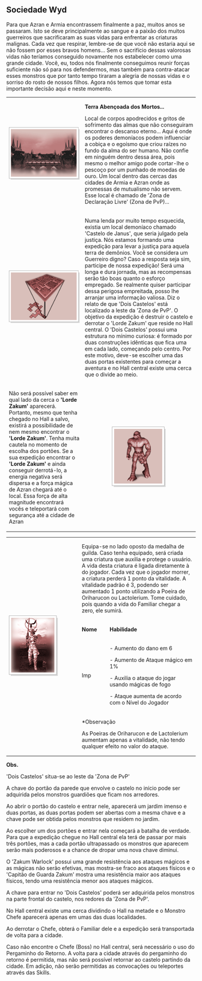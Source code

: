 ## Sociedade Wyd

<html>
  <head>
    <meta charset="utf-8" />
    <meta name="viewport" content="width=device-width" />
  </head>
  <body>
<p>Para que Azran e Armia encontrassem finalmente a paz, muitos anos se passaram. Isto se deve principalmente ao sangue e a paixão dos muitos guerreiros que sacrificaram as suas vidas para enfrentar as criaturas malignas. Cada vez que respirar, lembre-se de que você não estaria aqui se não fossem por esses bravos homens... Sem o sacrifício dessas valorosas vidas não teríamos conseguido novamente nos estabelecer como uma grande cidade. Você, eu, todos nós finalmente conseguimos reunir forças suficiente não só para nos defendermos, mas também para contra-atacar esses monstros que por tanto tempo tiraram a alegria de nossas vidas e o sorriso do rosto de nossos filhos. Agora nós temos que tomar esta importante decisão aqui e neste momento.</p>

<table border="0" cellpadding="0" cellspacing="0">
	<tr>
		<td align="center"><img src="./Quests-Especiais-files/Sociedade-Wyd-files/wyd_img_sociedade-wyd-1.gif"></td>								
		<td><p><strong>Terra Abençoada dos Mortos...</strong></p>
			<p>Local de corpos apodrecidos e gritos de sofrimento das almas que não conseguiram encontrar o descanso eterno... Aqui é onde os poderes demoníacos podem influenciar a cobiça e o egoísmo que criou raízes no fundo da alma do ser humano. Não confie em ninguém dentro dessa área, pois mesmo o melhor amigo pode cortar-lhe o pescoço por um punhado de moedas de ouro. Um local dentro das cercas das cidades de Armia e Azran onde as promessas de mutualismo não servem. Esse local é chamado de 'Zona de Declaração Livre' (Zona de PvP)... </p></td>
		</tr>
		<tr>
			<td align="center"><img src="./Quests-Especiais-files/Sociedade-Wyd-files/wyd_img_sociedade-wyd-2.gif"></td>
			<td><p>Numa lenda por muito tempo esquecida, existia um local demoníaco chamado 'Castelo de Janus', que seria julgado pela justiça. Nós estamos formando uma expedição para levar a justiça para aquela terra de demônios. Você se considera um Guerreiro digno? Caso a resposta seja sim, participe de nossa expedição! Será uma longa e dura jornada, mas as recompensas serão tão boas quanto o esforço empregado. Se realmente quiser participar dessa perigosa empreitada, posso lhe arranjar uma informação valiosa. Diz o relato de que 'Dois Castelos' está localizado a leste da 'Zona de PvP'. O objetivo da expedição é destruir o castelo e derrotar o 'Lorde Zakum' que reside no Hall central. O 'Dois Castelos' possui uma estrutura no mínimo curiosa: é formado por duas construções idênticas que fica uma em cada lado, começando pelo centro. Por este motivo, deve-se escolher uma das duas portas existentes para começar a aventura e no Hall central existe uma cerca que o divide ao meio.</p></td>
		</tr>
		<tr>
			<td><p>Não será possível saber em qual lado da cerca o <strong>'Lorde Zakum'</strong> aparecerá. Portanto, mesmo que tenha chegado no Hall a salvo, existirá a possibilidade de nem mesmo encontrar o <strong>'Lorde Zakum'</strong>. Tenha muita cautela no momento de escolha dos portões. Se a sua expedição encontrar o <strong>'Lorde Zakum'</strong> e ainda conseguir derrotá-lo, a energia negativa será dispersa e a força mágica de Azran chegará até o local. Essa força de alta magnitude encontrará vocês e teleportará com segurança até a cidade de Azran</p></td>								
			<td align="center"><img src="./Quests-Especiais-files/Sociedade-Wyd-files/wyd_img_sociedade-wyd-3.gif"></td>
		</tr>
</table>
<table border="0" cellpadding="0" cellspacing="0">
	<tr>
		<td rowspan="5" width="180px"><img src="./Quests-Especiais-files/Sociedade-Wyd-files/wyd_img_sociedade-wyd-4.gif"></td>			
	</tr>
	<tr>
		<td colspan="4"><p> Equipa-se no lado oposto da medalha de guilda. Caso tenha equipado, será criada uma criatura que auxilia e protege o usuário. A vida desta criatura é ligada diretamente à do jogador. Cada vez que o jogador morrer, a criatura perderá 1 ponto da vitalidade. A vitalidade padrão é 3, podendo ser aumentado 1 ponto utilizando a Poeira de Oriharucon ou Lactolerium. Tome cuidado, pois quando a vida do Familiar chegar a zero, ele sumirá.</p></td>			
	</tr>
	<tr>
		<td><p><strong>Nome</strong></p></td>
		<td><p><strong>Habilidade</strong></p></td>
	</tr>
	<tr>
		<td><p>Imp</p></td>
		<td><p>- Aumento do dano em 6</p>
			<p>- Aumento de Ataque mágico em 1%</p>
			<p>- Auxilia o ataque do jogar usando mágicas de fogo</p>
			<p>- Ataque aumenta de acordo com o Nível do Jogador</p></td>
	</tr>
	<tr>
		<td colspan="3"><p>*Observação</p>
						<p>As Poeiras de Oriharucon e de Lactolerium aumentam apenas a vitalidade, não tendo qualquer efeito no valor do ataque.</p></td>
	</tr>
</table>
<p><strong>Obs.</strong></p>
<p>'Dois Castelos' situa-se ao leste da 'Zona de PvP'</p>
<p>A chave do portão da parede que envolve o castelo no início pode ser adquirida pelos monstros guardiões que ficam nos arredores.</p>
<p>Ao abrir o portão do castelo e entrar nele, aparecerá um jardim imenso e duas portas, as duas portas podem ser abertas com a mesma chave e a chave pode ser obtida pelos monstros que residem no jardim.</p>
<p>Ao escolher um dos portões e entrar nela começará a batalha de verdade. Para que a expedição chegue no Hall central ela terá de passar por mais três portões, mas a cada portão ultrapassado os monstros que aparecem serão mais poderosos e a chance de dropar uma nova chave diminui.</p>
<p>O 'Zakum Warlock' possui uma grande resistência aos ataques mágicos e as mágicas não serão efetivas, mas mostra-se fraco aos ataques físicos e o 'Capitão de Guarda Zakum' mostra uma resistência maior aos ataques físicos, tendo uma resistência menor aos ataques mágicos.</p>
<p>A chave para entrar no 'Dois Castelos' poderá ser adquirida pelos monstros na parte frontal do castelo, nos redores da 'Zona de PvP'.</p>
<p>No Hall central existe uma cerca dividindo o Hall na metade e o Monstro Chefe aparecerá apenas em umas das duas localidades.</p>
<p>Ao derrotar o Chefe, obterá o Familiar dele e a expedição será transportada de volta para a cidade.</p>
<p>Caso não encontre o Chefe (Boss) no Hall central, será necessário o uso do Pergaminho do Retorno. A volta para a cidade através do pergaminho do retorno é permitida, mas não será possível retornar ao castelo partindo da cidade. Em adição, não serão permitidas as convocações ou teleportes através das Skills.</p>
  </body>
</html>

